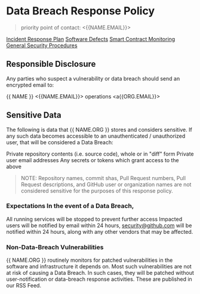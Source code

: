 # Data Breach Response Policy

> priority point of contact: <{{NAME.EMAIL}}>

[Incident Response Plan](#)
[Software Defects](#)
[Smart Contract Monitoring](#)
[General Security Procedures](#)

## Responsible Disclosure

Any parties who suspect a vulnerability or data breach
should send an encrypted email to:

{{ NAME }} <{{NAME.EMAIL}}>
operations <a{{ORG.EMAIL}}>

## Sensitive Data

The following is data that {{ NAME.ORG }} stores and considers
sensitive. If any such data becomes accessible to an unauthenticated /
unauthorized user, that will be considered a Data Breach:

Private repository contents (i.e. source code), whole or in "diff" form Private
user email addresses Any secrets or tokens which grant access to the above

> NOTE: Repository names, commit shas, Pull Request numbers, Pull Request
> descriptions, and GitHub user or organization names are not considered sensitive
> for the purposes of this response policy.

### Expectations In the event of a Data Breach,

All running services will be stopped to prevent further access Impacted users
will be notified by email within 24 hours, security@github.com will be notified
within 24 hours, along with any other vendors that may be affected.

### Non-Data-Breach Vulnerabilities

{{ NAME.ORG }} routinely monitors for patched vulnerabilities in the software
and infrastructure it depends on. Most such vulnerabilities are not at risk of
causing a Data Breach. In such cases, they will be patched without
user-notification or data-breach response activities. These are published
in our RSS Feed.
